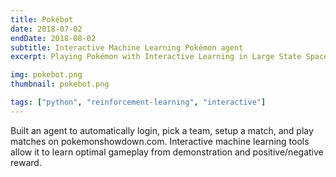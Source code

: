```yaml
---
title: Pokébot
date: 2018-07-02
endDate: 2018-08-02
subtitle: Interactive Machine Learning Pokémon agent 
excerpt: Playing Pokémon with Interactive Learning in Large State Space

img: pokebot.png
thumbnail: pokebot.png

tags: ["python", "reinforcement-learning", "interactive"]
---
```

Built an agent to automatically login, pick a team, setup a match, and play matches on pokemonshowdown.com. Interactive machine learning tools allow it to learn optimal gameplay from demonstration and positive/negative reward.